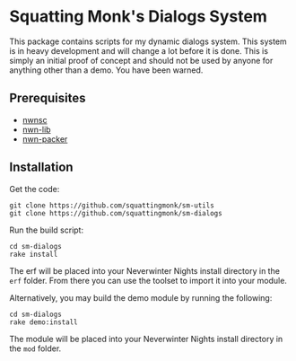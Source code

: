 # Squatting Monk's Dialogs System

This package contains scripts for my dynamic dialogs system. This system is in 
heavy development and will change a lot before it is done. This is simply an 
initial proof of concept and should not be used by anyone for anything other 
than a demo. You have been warned.

## Prerequisites
- [nwnsc](https://gitlab.com/glorwinger/nwnsc)
- [nwn-lib](https://github.com/niv/nwn-lib)
- [nwn-packer](https://github.com/squattingmonk/nwn-packer)

## Installation
Get the code:
```
git clone https://github.com/squattingmonk/sm-utils
git clone https://github.com/squattingmonk/sm-dialogs
```

Run the build script:
```
cd sm-dialogs
rake install
```

The erf will be placed into your Neverwinter Nights install directory in the
`erf` folder. From there you can use the toolset to import it into your module.

Alternatively, you may build the demo module by running the following:
```
cd sm-dialogs
rake demo:install
```

The module will be placed into your Neverwinter Nights install directory in the
`mod` folder.
